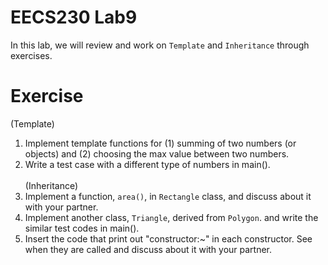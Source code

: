 # EECS230 Lab9
In this lab, we will review and work on `Template` and `Inheritance` through exercises.

# Exercise
(Template) </br>
1. Implement template functions for (1) summing of two numbers (or objects) and (2) choosing the max value between two numbers. </br>
2. Write a test case with a different type of numbers in main(). </br> </br>
(Inheritance) </br>
3. Implement a function, `area()`, in `Rectangle` class, and discuss about it with your partner. </br>
4. Implement another class, `Triangle`, derived from `Polygon`. and write the similar test codes in main(). </br>
5. Insert the code that print out "constructor:~" in each constructor. See when they are called and discuss about it with your partner. </br>
